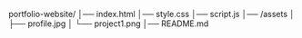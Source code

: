 portfolio-website/
│── index.html
│── style.css
│── script.js
│── /assets
│     ├── profile.jpg
│     └── project1.png
│── README.md



